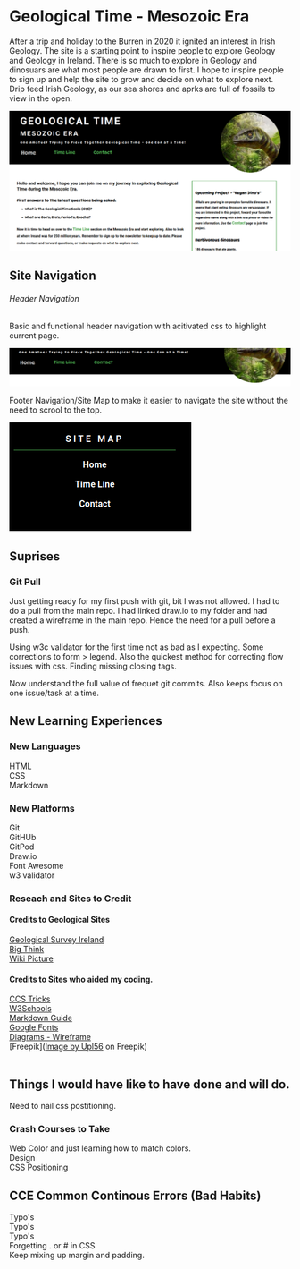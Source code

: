 # Geological Time - Mesozoic Era     

After a trip and holiday to the Burren in 2020 it ignited an interest in Irish Geology. The site is a starting point to inspire people to explore Geology and Geology in Ireland. There is so much to explore in Geology and dinosuars are what most people are drawn to first. I hope to inspire people to sign up and help the site to grow and decide on what to explore next. Drip feed Irish Geology, as our sea shores and aprks are full of fossils to view in the open.

![Home Page](IMAGES_MD/HomePageSection_001.png)    

##  Site Navigation   

###### Header Navigation   

Basic and functional header navigation with acitivated css to highlight current page.   

![Header Navigation](IMAGES_MD/HeaderNav.png)   

Footer Navigation/Site Map to make it easier to navigate the site without the need to scrool to the top.    

![Footer Navigation](IMAGES_MD/FooterNav.png)    








## Suprises  
### Git Pull
Just getting ready for my first push with git, bit I was not allowed. I had to do a pull from the main repo. I had linked draw.io to my folder and had created a wireframe in the main repo. Hence the need for a pull before a push.

Using w3c validator for the first time not as bad as I expecting. Some corrections to form > legend. Also the quickest method for correcting flow issues with css. Finding missing closing tags.   

Now understand the full value of frequet git commits. Also keeps focus on one issue/task at a time.   


## New Learning Experiences  
###  New Languages   
HTML  
CSS  
Markdown   

### New Platforms  
Git  
GitHUb  
GitPod  
Draw.io  
Font Awesome  
w3 validator  

### Reseach and Sites to Credit   

#### Credits to Geological Sites    
[Geological Survey Ireland](https://www.example.com)   
[Big Think](https://bigthink.com/life/evolution-of-rainforests/)  
[Wiki Picture](https://commons.wikimedia.org/wiki/File:Pteranodon,_DinoPark_Ko%C5%A1ice.jpg)    

#### Credits to Sites who aided my coding.   
[CCS Tricks](https://css-tricks.com/)   
[W3Schools](https://www.w3schools.com/)   
[Markdown Guide](https://www.markdownguide.org/cheat-sheet/)   
[Google Fonts](https://fonts.google.com/)   
[Diagrams - Wireframe](https://app.diagrams.net/)   
[Freepik](<a href="https://www.freepik.com/free-vector/earth-map-scheme-isolated-white_27222641.htm#query=earth&position=1&from_view=search">Image by Upl56</a> on Freepik)      
[]()   
[]()   

## Things I would have like to have done and will do.  
Need to nail css postitioning.  

### Crash Courses to Take   
Web Color and just learning how to match colors.   
Design   
CSS Positioning   

## CCE Common Continous Errors (Bad Habits)   
Typo's  
Typo's  
Typo's  
Forgetting . or # in CSS   
Keep mixing up margin and padding.   
